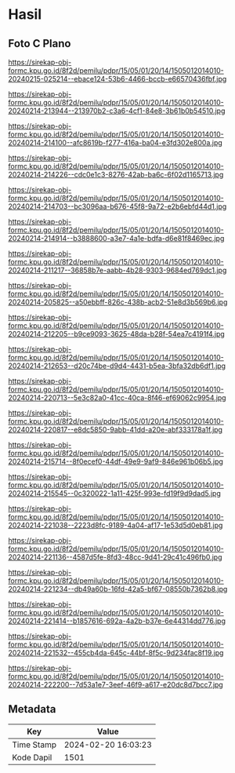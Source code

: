# Hasil

## Foto C Plano

https://sirekap-obj-formc.kpu.go.id/8f2d/pemilu/pdpr/15/05/01/20/14/1505012014010-20240215-025214--ebace124-53b6-4466-bccb-e66570436fbf.jpg

https://sirekap-obj-formc.kpu.go.id/8f2d/pemilu/pdpr/15/05/01/20/14/1505012014010-20240214-213944--213970b2-c3a6-4cf1-84e8-3b61b0b54510.jpg

https://sirekap-obj-formc.kpu.go.id/8f2d/pemilu/pdpr/15/05/01/20/14/1505012014010-20240214-214100--afc8619b-f277-416a-ba04-e3fd302e800a.jpg

https://sirekap-obj-formc.kpu.go.id/8f2d/pemilu/pdpr/15/05/01/20/14/1505012014010-20240214-214226--cdc0e1c3-8276-42ab-ba6c-6f02d1165713.jpg

https://sirekap-obj-formc.kpu.go.id/8f2d/pemilu/pdpr/15/05/01/20/14/1505012014010-20240214-214703--bc3096aa-b676-45f8-9a72-e2b6ebfd44d1.jpg

https://sirekap-obj-formc.kpu.go.id/8f2d/pemilu/pdpr/15/05/01/20/14/1505012014010-20240214-214914--b3888600-a3e7-4a1e-bdfa-d6e81f8469ec.jpg

https://sirekap-obj-formc.kpu.go.id/8f2d/pemilu/pdpr/15/05/01/20/14/1505012014010-20240214-211217--36858b7e-aabb-4b28-9303-9684ed769dc1.jpg

https://sirekap-obj-formc.kpu.go.id/8f2d/pemilu/pdpr/15/05/01/20/14/1505012014010-20240214-205825--a50ebbff-826c-438b-acb2-51e8d3b569b6.jpg

https://sirekap-obj-formc.kpu.go.id/8f2d/pemilu/pdpr/15/05/01/20/14/1505012014010-20240214-212205--b9ce9093-3625-48da-b28f-54ea7c4191f4.jpg

https://sirekap-obj-formc.kpu.go.id/8f2d/pemilu/pdpr/15/05/01/20/14/1505012014010-20240214-212653--d20c74be-d9d4-4431-b5ea-3bfa32db6df1.jpg

https://sirekap-obj-formc.kpu.go.id/8f2d/pemilu/pdpr/15/05/01/20/14/1505012014010-20240214-220713--5e3c82a0-41cc-40ca-8f46-ef69062c9954.jpg

https://sirekap-obj-formc.kpu.go.id/8f2d/pemilu/pdpr/15/05/01/20/14/1505012014010-20240214-220817--e8dc5850-9abb-41dd-a20e-abf333178a1f.jpg

https://sirekap-obj-formc.kpu.go.id/8f2d/pemilu/pdpr/15/05/01/20/14/1505012014010-20240214-215714--8f0ecef0-44df-49e9-9af9-846e961b06b5.jpg

https://sirekap-obj-formc.kpu.go.id/8f2d/pemilu/pdpr/15/05/01/20/14/1505012014010-20240214-215545--0c320022-1a11-425f-993e-fd19f9d9dad5.jpg

https://sirekap-obj-formc.kpu.go.id/8f2d/pemilu/pdpr/15/05/01/20/14/1505012014010-20240214-221038--2223d8fc-9189-4a04-af17-1e53d5d0eb81.jpg

https://sirekap-obj-formc.kpu.go.id/8f2d/pemilu/pdpr/15/05/01/20/14/1505012014010-20240214-221136--4587d5fe-8fd3-48cc-9d41-29c41c496fb0.jpg

https://sirekap-obj-formc.kpu.go.id/8f2d/pemilu/pdpr/15/05/01/20/14/1505012014010-20240214-221234--db49a60b-16fd-42a5-bf67-08550b7362b8.jpg

https://sirekap-obj-formc.kpu.go.id/8f2d/pemilu/pdpr/15/05/01/20/14/1505012014010-20240214-221414--b1857616-692a-4a2b-b37e-6e44314dd776.jpg

https://sirekap-obj-formc.kpu.go.id/8f2d/pemilu/pdpr/15/05/01/20/14/1505012014010-20240214-221532--455cb4da-645c-44bf-8f5c-9d234fac8f19.jpg

https://sirekap-obj-formc.kpu.go.id/8f2d/pemilu/pdpr/15/05/01/20/14/1505012014010-20240214-222200--7d53a1e7-3eef-46f9-a617-e20dc8d7bcc7.jpg


## Metadata

| Key        | Value               |
| ---------- | ------------------- |
| Time Stamp | 2024-02-20 16:03:23 |
| Kode Dapil | 1501                |



